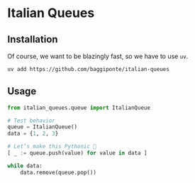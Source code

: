 # Italian Queues

## Installation

Of course, we want to be blazingly fast, so we have to use `uv`.

```bash
uv add https://github.com/baggiponte/italian-queues
```

## Usage

```python
from italian_queues.queue import ItalianQueue

# Test behavior
queue = ItalianQueue()
data = {1, 2, 3}

# Let’s make this Pythonic 🐍
[ _ := queue.push(value) for value in data ]

while data:
    data.remove(queue.pop())
```
